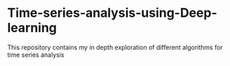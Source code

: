# Time-series-analysis-using-Deep-learning

This repository contains my in depth exploration of different algorithms for time series analysis
